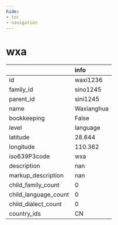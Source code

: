 ```yaml
---
hide:
- toc
- navigation
---
```

# wxa
|                      | info       |
|:---------------------|:-----------|
| id                   | waxi1236   |
| family_id            | sino1245   |
| parent_id            | sini1245   |
| name                 | Waxianghua |
| bookkeeping          | False      |
| level                | language   |
| latitude             | 28.644     |
| longitude            | 110.362    |
| iso639P3code         | wxa        |
| description          | nan        |
| markup_description   | nan        |
| child_family_count   | 0          |
| child_language_count | 0          |
| child_dialect_count  | 0          |
| country_ids          | CN         |
